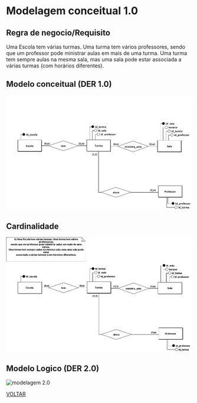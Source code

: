 # Modelagem conceitual 1.0

## Regra de negocio/Requisito

Uma Escola tem várias turmas. Uma turma tem vários professores,
sendo que um professor pode ministrar aulas em mais de uma turma.
Uma turma tem sempre aulas na mesma sala, mas uma sala pode estar
associada a várias turmas (com horários diferentes).

## Modelo conceitual (DER 1.0)

![modelagem 1.0](./conceitual/atividade06_semcadinalidade.png)

## Cardinalidade

![cardinalidade](./conceitual/atividade06_corrigido.png)

## Modelo Logico (DER 2.0)

![modelagem 2.0](./logico/atividade06_logico.png)

[VOLTAR](../README.md)
